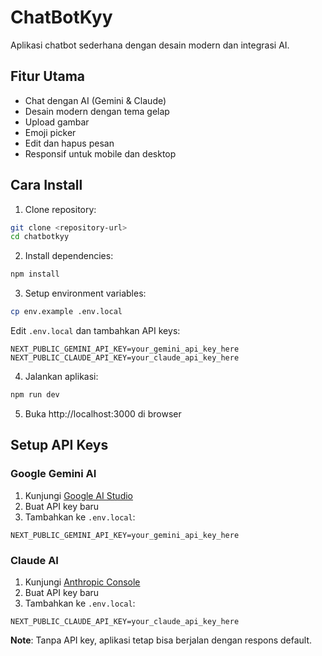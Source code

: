 # ChatBotKyy

Aplikasi chatbot sederhana dengan desain modern dan integrasi AI.

## Fitur Utama

- Chat dengan AI (Gemini & Claude)
- Desain modern dengan tema gelap
- Upload gambar
- Emoji picker
- Edit dan hapus pesan
- Responsif untuk mobile dan desktop

## Cara Install

1. Clone repository:
```bash
git clone <repository-url>
cd chatbotkyy
```

2. Install dependencies:
```bash
npm install
```

3. Setup environment variables:
```bash
cp env.example .env.local
```

Edit `.env.local` dan tambahkan API keys:
```env
NEXT_PUBLIC_GEMINI_API_KEY=your_gemini_api_key_here
NEXT_PUBLIC_CLAUDE_API_KEY=your_claude_api_key_here
```

4. Jalankan aplikasi:
```bash
npm run dev
```

5. Buka http://localhost:3000 di browser

## Setup API Keys

### Google Gemini AI
1. Kunjungi [Google AI Studio](https://makersuite.google.com/app/apikey)
2. Buat API key baru
3. Tambahkan ke `.env.local`:
```env
NEXT_PUBLIC_GEMINI_API_KEY=your_gemini_api_key_here
```

### Claude AI
1. Kunjungi [Anthropic Console](https://console.anthropic.com/)
2. Buat API key baru
3. Tambahkan ke `.env.local`:
```env
NEXT_PUBLIC_CLAUDE_API_KEY=your_claude_api_key_here
```

**Note**: Tanpa API key, aplikasi tetap bisa berjalan dengan respons default.
